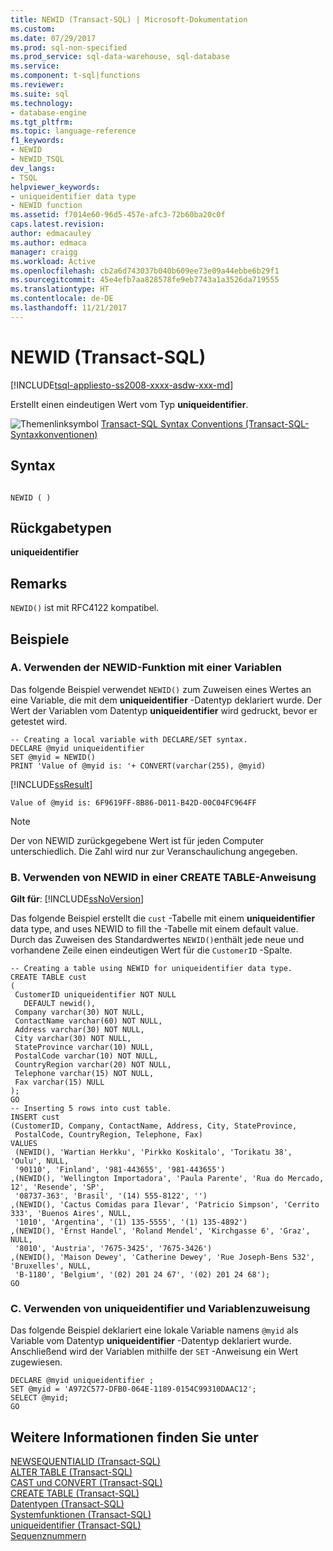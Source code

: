 ```yaml
---
title: NEWID (Transact-SQL) | Microsoft-Dokumentation
ms.custom: 
ms.date: 07/29/2017
ms.prod: sql-non-specified
ms.prod_service: sql-data-warehouse, sql-database
ms.service: 
ms.component: t-sql|functions
ms.reviewer: 
ms.suite: sql
ms.technology:
- database-engine
ms.tgt_pltfrm: 
ms.topic: language-reference
f1_keywords:
- NEWID
- NEWID_TSQL
dev_langs:
- TSQL
helpviewer_keywords:
- uniqueidentifier data type
- NEWID function
ms.assetid: f7014e60-96d5-457e-afc3-72b60ba20c0f
caps.latest.revision: 
author: edmacauley
ms.author: edmaca
manager: craigg
ms.workload: Active
ms.openlocfilehash: cb2a6d743037b040b609ee73e09a44ebbe6b29f1
ms.sourcegitcommit: 45e4efb7aa828578fe9eb7743a1a3526da719555
ms.translationtype: HT
ms.contentlocale: de-DE
ms.lasthandoff: 11/21/2017
---
```

# <a name="newid-transact-sql"></a>NEWID (Transact-SQL)
[!INCLUDE[tsql-appliesto-ss2008-xxxx-asdw-xxx-md](../../includes/tsql-appliesto-ss2008-xxxx-asdw-xxx-md.md)]

  Erstellt einen eindeutigen Wert vom Typ **uniqueidentifier**.  
  
 ![Themenlinksymbol](../../database-engine/configure-windows/media/topic-link.gif "Topic link icon") [Transact-SQL Syntax Conventions (Transact-SQL-Syntaxkonventionen)](../../t-sql/language-elements/transact-sql-syntax-conventions-transact-sql.md)  
  
## <a name="syntax"></a>Syntax  
  
```  
  
NEWID ( )  
```  
  
## <a name="return-types"></a>Rückgabetypen  
 **uniqueidentifier**  
  
## <a name="remarks"></a>Remarks  
 `NEWID()` ist mit RFC4122 kompatibel.  
  
## <a name="examples"></a>Beispiele  
  
### <a name="a-using-the-newid-function-with-a-variable"></a>A. Verwenden der NEWID-Funktion mit einer Variablen  
 Das folgende Beispiel verwendet `NEWID()` zum Zuweisen eines Wertes an eine Variable, die mit dem **uniqueidentifier** -Datentyp deklariert wurde. Der Wert der Variablen vom Datentyp **uniqueidentifier** wird gedruckt, bevor er getestet wird.  
  
```  
-- Creating a local variable with DECLARE/SET syntax.  
DECLARE @myid uniqueidentifier  
SET @myid = NEWID()  
PRINT 'Value of @myid is: '+ CONVERT(varchar(255), @myid)  
```  
  
 [!INCLUDE[ssResult](../../includes/ssresult-md.md)]  
  
```  
Value of @myid is: 6F9619FF-8B86-D011-B42D-00C04FC964FF  
```  
  
> [!NOTE]  
>  Der von NEWID zurückgegebene Wert ist für jeden Computer unterschiedlich. Die Zahl wird nur zur Veranschaulichung angegeben.  
  
### <a name="b-using-newid-in-a-create-table-statement"></a>B. Verwenden von NEWID in einer CREATE TABLE-Anweisung  
  
**Gilt für**: [!INCLUDE[ssNoVersion](../../includes/ssnoversion-md.md)]
  
 Das folgende Beispiel erstellt die `cust` -Tabelle mit einem **uniqueidentifier** data type, and uses NEWID to fill the -Tabelle mit einem default value. Durch das Zuweisen des Standardwertes `NEWID()`enthält jede neue und vorhandene Zeile einen eindeutigen Wert für die `CustomerID` -Spalte.  
  
```  
-- Creating a table using NEWID for uniqueidentifier data type.  
CREATE TABLE cust  
(  
 CustomerID uniqueidentifier NOT NULL  
   DEFAULT newid(),  
 Company varchar(30) NOT NULL,  
 ContactName varchar(60) NOT NULL,   
 Address varchar(30) NOT NULL,   
 City varchar(30) NOT NULL,  
 StateProvince varchar(10) NULL,  
 PostalCode varchar(10) NOT NULL,   
 CountryRegion varchar(20) NOT NULL,   
 Telephone varchar(15) NOT NULL,  
 Fax varchar(15) NULL  
);  
GO  
-- Inserting 5 rows into cust table.  
INSERT cust  
(CustomerID, Company, ContactName, Address, City, StateProvince,   
 PostalCode, CountryRegion, Telephone, Fax)  
VALUES  
 (NEWID(), 'Wartian Herkku', 'Pirkko Koskitalo', 'Torikatu 38', 'Oulu', NULL,  
 '90110', 'Finland', '981-443655', '981-443655')  
,(NEWID(), 'Wellington Importadora', 'Paula Parente', 'Rua do Mercado, 12', 'Resende', 'SP',  
 '08737-363', 'Brasil', '(14) 555-8122', '')  
,(NEWID(), 'Cactus Comidas para Ilevar', 'Patricio Simpson', 'Cerrito 333', 'Buenos Aires', NULL,   
 '1010', 'Argentina', '(1) 135-5555', '(1) 135-4892')  
,(NEWID(), 'Ernst Handel', 'Roland Mendel', 'Kirchgasse 6', 'Graz', NULL,  
 '8010', 'Austria', '7675-3425', '7675-3426')  
,(NEWID(), 'Maison Dewey', 'Catherine Dewey', 'Rue Joseph-Bens 532', 'Bruxelles', NULL,  
 'B-1180', 'Belgium', '(02) 201 24 67', '(02) 201 24 68');  
GO  
```  
  
### <a name="c-using-uniqueidentifier-and-variable-assignment"></a>C. Verwenden von uniqueidentifier und Variablenzuweisung  
 Das folgende Beispiel deklariert eine lokale Variable namens `@myid` als Variable vom Datentyp **uniqueidentifier** -Datentyp deklariert wurde. Anschließend wird der Variablen mithilfe der `SET` -Anweisung ein Wert zugewiesen.  
  
```  
DECLARE @myid uniqueidentifier ;  
SET @myid = 'A972C577-DFB0-064E-1189-0154C99310DAAC12';  
SELECT @myid;  
GO  
```  
  
## <a name="see-also"></a>Weitere Informationen finden Sie unter  
 [NEWSEQUENTIALID &#40;Transact-SQL&#41;](../../t-sql/functions/newsequentialid-transact-sql.md)   
 [ALTER TABLE &#40;Transact-SQL&#41;](../../t-sql/statements/alter-table-transact-sql.md)   
 [CAST und CONVERT &#40;Transact-SQL&#41;](../../t-sql/functions/cast-and-convert-transact-sql.md)   
 [CREATE TABLE &#40;Transact-SQL&#41;](../../t-sql/statements/create-table-transact-sql.md)   
 [Datentypen &#40;Transact-SQL&#41;](../../t-sql/data-types/data-types-transact-sql.md)   
 [Systemfunktionen &#40;Transact-SQL&#41;](../../relational-databases/system-functions/system-functions-for-transact-sql.md)   
 [uniqueidentifier &#40;Transact-SQL&#41;](../../t-sql/data-types/uniqueidentifier-transact-sql.md)   
 [Sequenznummern](../../relational-databases/sequence-numbers/sequence-numbers.md)  
  
  
